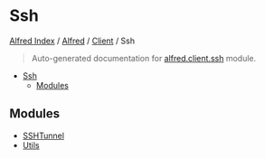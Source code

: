 # Ssh

[Alfred Index](../../../README.md#alfred-index) / [Alfred](../../index.md#alfred) / [Client](../index.md#client) / Ssh

> Auto-generated documentation for [alfred.client.ssh](../../../../alfred/client/ssh/__init__.py) module.

- [Ssh](#ssh)
  - [Modules](#modules)

## Modules

- [SSHTunnel](./sshtunnel.md)
- [Utils](./utils.md)